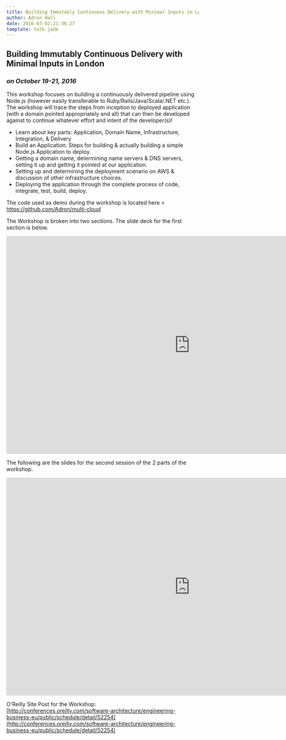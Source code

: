 ```yaml
---
title: Building Immutably Continuous Delivery with Minimal Inputs in London
author: Adron Hall
date: 2016-07-02:21:36:27
template: talk.jade
---
```

## Building Immutably Continuous Delivery with Minimal Inputs in London
### *on October 19-21, 2016*

This workshop focuses on building a continuously delivered pipeline using Node.js (however easily transferable to Ruby/Rails/Java/Scala/.NET etc.). The workshop will trace the steps from inception to deployed application (with a domain pointed appropriately and all) that can then be developed against to continue whatever effort and intent of the developer(s)!

* Learn about key parts: Application, Domain Name, Infrastructure, Integration, & Delivery
* Build an Application: Steps for building & actually building a simple Node.js Application to deploy.
* Getting a domain name, determining name servers & DNS servers, setting it up and getting it pointed at our application.
* Setting up and determining the deployment scenario on AWS & discussion of other infrastructure choices.
* Deploying the application through the complete process of code, integrate, test, build, deploy.

The code used as demo during the workshop is located here > https://github.com/Adron/multi-cloud

The Workshop is broken into two sections. The slide deck for the first section is below.

<iframe src="https://docs.google.com/presentation/d/1X5gViz85wrmcdFvrpFddrJqrckiUCuXcR7s3AEJiSMQ/embed?start=true&loop=false&delayms=3000" frameborder="0" width="960" height="569" allowfullscreen="true" mozallowfullscreen="true" webkitallowfullscreen="true"></iframe>

The following are the slides for the second session of the 2 parts of the workshop.

<iframe src="https://docs.google.com/presentation/d/1fFF724yoE5WAkPw8h9skjIOKFqRqsVA8GQ09g0DYbmQ/embed?start=true&loop=false&delayms=3000" frameborder="0" width="960" height="569" allowfullscreen="true" mozallowfullscreen="true" webkitallowfullscreen="true"></iframe>

O'Reilly Site Post for the Workshop: [http://conferences.oreilly.com/software-architecture/engineering-business-eu/public/schedule/detail/52254](http://conferences.oreilly.com/software-architecture/engineering-business-eu/public/schedule/detail/52254)
